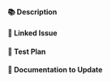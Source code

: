 <!--
THANK YOU for contributing to Codemod Commons! Let's speed up migration velocity for all, one PR at a time! :)

Before opening this PR, please:
1. Read and accept the contributing guidelines here: https://github.com/codemod/codemod/blob/main/CONTRIBUTING.md
2. Ensure that the PR title follows conventional commits: https://www.conventionalcommits.org

Here are some examples:

feat(studio): add new codemod engine
feat(cli)!: revamp the design (BREAKING CHANGE)
fix(cli): fix a bug for the formatter
chore(backend): upgrade node
docs: improve codemod publish docs
refactor(registry www): modularize filters
test(vsce): add tests for VS Code extension
-->

#### 📚 Description

<!--
A summary of the change. Include relevant motivation and context.
-->

#### 🔗 Linked Issue

<!--
For trivial changes, this can be removed. For non-trivial changes, link to an issue that includes the impact, priority, effort, and more context and discussions. Mention its number here. For example:
- Fixes #XXXX (GitHub issue number for community contributions)
-->

#### 🧪 Test Plan

<!--
Describe the tests you ran to verify your changes. Provide instructions so we can reproduce them.
-->

#### 📄 Documentation to Update

<!--
Please identify the existing or missing docs for your feature and update or create them if needed.
-->
